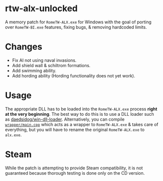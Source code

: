 # rtw-alx-unlocked
A memory patch for `RomeTW-ALX.exe` for Windows with the goal of porting over `RomeTW-BI.exe` features, fixing bugs, & removing hardcoded limits.

# Changes
* Fix AI not using naval invasions.
* Add shield wall & schiltrom formations.
* Add swimming ability.
* Add hording ability (Hording functionality does not yet work).

# Usage
The appropriate DLL has to be loaded into the `RomeTW-ALX.exe` process **right at the very beginning**. The best way to do this is to use a DLL loader such as [daedsidog/win-dll-loader](https://github.com/daedsidog/win-dll-loader).
Alternatively, you can compile [`wrapper/main.cpp`](https://github.com/daedsidog/rtw-alx-unlocked/blob/master/wrapper/main.cpp) which acts as a wrapper to `RomeTW-ALX.exe` & takes care of everything, but you will have to rename the original `RomeTW-ALX.exe` to `alx.exe`.

# Steam
While the patch is attempting to provide Steam compatibility, it is not guaranteed because thorough testing is done only on the CD version.
